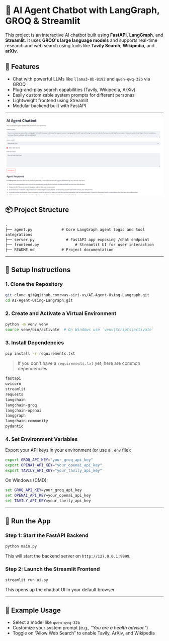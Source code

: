# 🧠 AI Agent Chatbot with LangGraph, GROQ & Streamlit

This project is an interactive AI chatbot built using **FastAPI**, **LangGraph**, and **Streamlit**. It uses **GROQ's large language models** and supports real-time research and web search using tools like **Tavily Search**, **Wikipedia**, and **arXiv**.

## 🌟 Features

- Chat with powerful LLMs like `llama3-8b-8192` and `qwen-qwq-32b` via GROQ
- Plug-and-play search capabilities (Tavily, Wikipedia, ArXiv)
- Easily customizable system prompts for different personas
- Lightweight frontend using Streamlit
- Modular backend built with FastAPI

---


![alt text](https://github.com/was-siri-us/AI-Agent-Using-Langraph/blob/master/output.png)
## 📦 Project Structure

```
.
├── agent.py             # Core LangGraph agent logic and tool integrations
├── server.py              # FastAPI app exposing /chat endpoint
├── frontend.py                # Streamlit UI for user interaction
├── README.md            # Project documentation
```

---

## 🔧 Setup Instructions

### 1. Clone the Repository

```bash
git clone git@github.com:was-siri-us/AI-Agent-Using-Langraph.git
cd AI-Agent-Using-Langraph.git
```

### 2. Create and Activate a Virtual Environment

```bash
python -m venv venv
source venv/bin/activate  # On Windows use `venv\Scripts\activate`
```

### 3. Install Dependencies

```bash
pip install -r requirements.txt
```

> If you don't have a `requirements.txt` yet, here are common dependencies:
```txt
fastapi
uvicorn
streamlit
requests
langchain
langchain-groq
langchain-openai
langgraph
langchain-community
pydantic
```

### 4. Set Environment Variables

Export your API keys in your environment (or use a `.env` file):

```bash
export GROQ_API_KEY="your_groq_api_key"
export OPENAI_API_KEY="your_openai_api_key"
export TAVILY_API_KEY="your_tavily_api_key"
```

On Windows (CMD):

```cmd
set GROQ_API_KEY=your_groq_api_key
set OPENAI_API_KEY=your_openai_api_key
set TAVILY_API_KEY=your_tavily_api_key
```

---

## 🚀 Run the App

### Step 1: Start the FastAPI Backend

```bash
python main.py
```

This will start the backend server on `http://127.0.0.1:9999`.

### Step 2: Launch the Streamlit Frontend

```bash
streamlit run ui.py
```

This opens up the chatbot UI in your default browser.

---

## 🔄 Example Usage

- Select a model like `qwen-qwq-32b`
- Customize your system prompt (e.g., *"You are a health advisor."*)
- Toggle on “Allow Web Search” to enable Tavily, ArXiv, and Wikipedia
